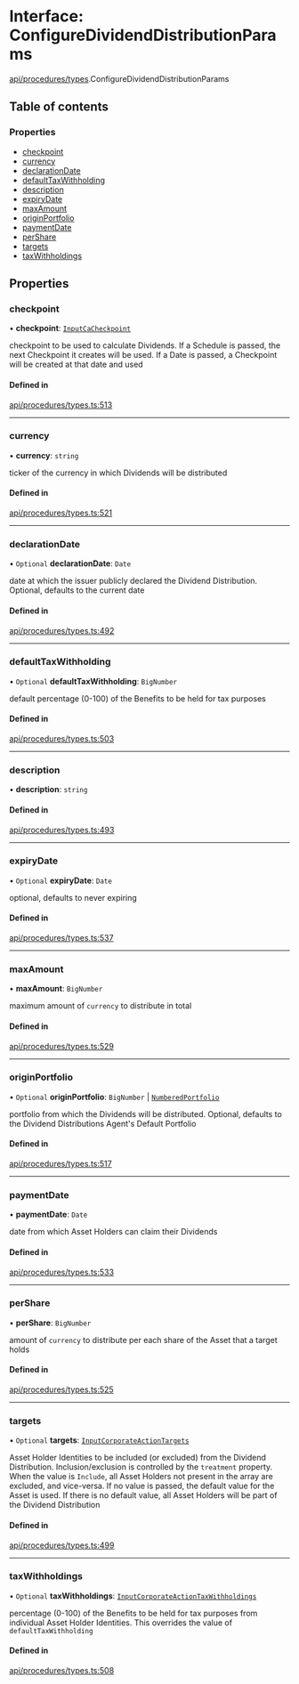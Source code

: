 # Interface: ConfigureDividendDistributionParams

[api/procedures/types](../wiki/api.procedures.types).ConfigureDividendDistributionParams

## Table of contents

### Properties

- [checkpoint](../wiki/api.procedures.types.ConfigureDividendDistributionParams#checkpoint)
- [currency](../wiki/api.procedures.types.ConfigureDividendDistributionParams#currency)
- [declarationDate](../wiki/api.procedures.types.ConfigureDividendDistributionParams#declarationdate)
- [defaultTaxWithholding](../wiki/api.procedures.types.ConfigureDividendDistributionParams#defaulttaxwithholding)
- [description](../wiki/api.procedures.types.ConfigureDividendDistributionParams#description)
- [expiryDate](../wiki/api.procedures.types.ConfigureDividendDistributionParams#expirydate)
- [maxAmount](../wiki/api.procedures.types.ConfigureDividendDistributionParams#maxamount)
- [originPortfolio](../wiki/api.procedures.types.ConfigureDividendDistributionParams#originportfolio)
- [paymentDate](../wiki/api.procedures.types.ConfigureDividendDistributionParams#paymentdate)
- [perShare](../wiki/api.procedures.types.ConfigureDividendDistributionParams#pershare)
- [targets](../wiki/api.procedures.types.ConfigureDividendDistributionParams#targets)
- [taxWithholdings](../wiki/api.procedures.types.ConfigureDividendDistributionParams#taxwithholdings)

## Properties

### checkpoint

• **checkpoint**: [`InputCaCheckpoint`](../wiki/api.entities.Asset.Checkpoints.types#inputcacheckpoint)

checkpoint to be used to calculate Dividends. If a Schedule is passed, the next Checkpoint it creates will be used.
  If a Date is passed, a Checkpoint will be created at that date and used

#### Defined in

[api/procedures/types.ts:513](https://github.com/PolymathNetwork/polymesh-sdk/blob/c6fe1be3/src/api/procedures/types.ts#L513)

___

### currency

• **currency**: `string`

ticker of the currency in which Dividends will be distributed

#### Defined in

[api/procedures/types.ts:521](https://github.com/PolymathNetwork/polymesh-sdk/blob/c6fe1be3/src/api/procedures/types.ts#L521)

___

### declarationDate

• `Optional` **declarationDate**: `Date`

date at which the issuer publicly declared the Dividend Distribution. Optional, defaults to the current date

#### Defined in

[api/procedures/types.ts:492](https://github.com/PolymathNetwork/polymesh-sdk/blob/c6fe1be3/src/api/procedures/types.ts#L492)

___

### defaultTaxWithholding

• `Optional` **defaultTaxWithholding**: `BigNumber`

default percentage (0-100) of the Benefits to be held for tax purposes

#### Defined in

[api/procedures/types.ts:503](https://github.com/PolymathNetwork/polymesh-sdk/blob/c6fe1be3/src/api/procedures/types.ts#L503)

___

### description

• **description**: `string`

#### Defined in

[api/procedures/types.ts:493](https://github.com/PolymathNetwork/polymesh-sdk/blob/c6fe1be3/src/api/procedures/types.ts#L493)

___

### expiryDate

• `Optional` **expiryDate**: `Date`

optional, defaults to never expiring

#### Defined in

[api/procedures/types.ts:537](https://github.com/PolymathNetwork/polymesh-sdk/blob/c6fe1be3/src/api/procedures/types.ts#L537)

___

### maxAmount

• **maxAmount**: `BigNumber`

maximum amount of `currency` to distribute in total

#### Defined in

[api/procedures/types.ts:529](https://github.com/PolymathNetwork/polymesh-sdk/blob/c6fe1be3/src/api/procedures/types.ts#L529)

___

### originPortfolio

• `Optional` **originPortfolio**: `BigNumber` \| [`NumberedPortfolio`](../wiki/api.entities.NumberedPortfolio.NumberedPortfolio)

portfolio from which the Dividends will be distributed. Optional, defaults to the Dividend Distributions Agent's Default Portfolio

#### Defined in

[api/procedures/types.ts:517](https://github.com/PolymathNetwork/polymesh-sdk/blob/c6fe1be3/src/api/procedures/types.ts#L517)

___

### paymentDate

• **paymentDate**: `Date`

date from which Asset Holders can claim their Dividends

#### Defined in

[api/procedures/types.ts:533](https://github.com/PolymathNetwork/polymesh-sdk/blob/c6fe1be3/src/api/procedures/types.ts#L533)

___

### perShare

• **perShare**: `BigNumber`

amount of `currency` to distribute per each share of the Asset that a target holds

#### Defined in

[api/procedures/types.ts:525](https://github.com/PolymathNetwork/polymesh-sdk/blob/c6fe1be3/src/api/procedures/types.ts#L525)

___

### targets

• `Optional` **targets**: [`InputCorporateActionTargets`](../wiki/types#inputcorporateactiontargets)

Asset Holder Identities to be included (or excluded) from the Dividend Distribution. Inclusion/exclusion is controlled by the `treatment`
  property. When the value is `Include`, all Asset Holders not present in the array are excluded, and vice-versa. If no value is passed,
  the default value for the Asset is used. If there is no default value, all Asset Holders will be part of the Dividend Distribution

#### Defined in

[api/procedures/types.ts:499](https://github.com/PolymathNetwork/polymesh-sdk/blob/c6fe1be3/src/api/procedures/types.ts#L499)

___

### taxWithholdings

• `Optional` **taxWithholdings**: [`InputCorporateActionTaxWithholdings`](../wiki/types#inputcorporateactiontaxwithholdings)

percentage (0-100) of the Benefits to be held for tax purposes from individual Asset Holder Identities.
  This overrides the value of `defaultTaxWithholding`

#### Defined in

[api/procedures/types.ts:508](https://github.com/PolymathNetwork/polymesh-sdk/blob/c6fe1be3/src/api/procedures/types.ts#L508)
